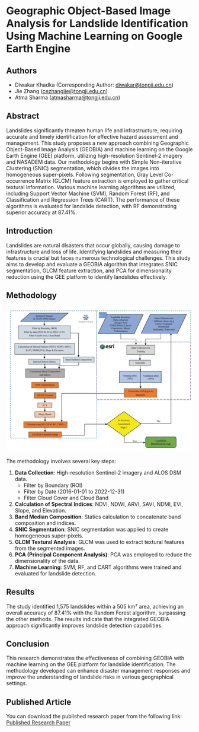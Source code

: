 # Geographic Object-Based Image Analysis for Landslide Identification Using Machine Learning on Google Earth Engine  

## Authors  
- Diwakar Khadka (Corresponding Author: [diwakar@tongji.edu.cn](mailto:diwakar@tongji.edu.cn))  
- Jie Zhang ([cezhangjie@tongji.edu.cn](mailto:cezhangjie@tongji.edu.cn))  
- Atma Sharma ([atmasharma@tongji.edu.cn](mailto:atmasharma@tongji.edu.cn))  

## Abstract  
Landslides significantly threaten human life and infrastructure, requiring accurate and timely identification for effective hazard assessment and management. This study proposes a new approach combining Geographic Object-Based Image Analysis (GEOBIA) and machine learning on the Google Earth Engine (GEE) platform, utilizing high-resolution Sentinel-2 imagery and NASADEM data. Our methodology begins with Simple Non-iterative Clustering (SNIC) segmentation, which divides the images into homogeneous super-pixels. Following segmentation, Gray Level Co-occurrence Matrix (GLCM) feature extraction is employed to gather critical textural information. Various machine learning algorithms are utilized, including Support Vector Machine (SVM), Random Forest (RF), and Classification and Regression Trees (CART). The performance of these algorithms is evaluated for landslide detection, with RF demonstrating superior accuracy at 87.41%.  

## Introduction  
Landslides are natural disasters that occur globally, causing damage to infrastructure and loss of life. Identifying landslides and measuring their features is crucial but faces numerous technological challenges. This study aims to develop and evaluate a GEOBIA algorithm that integrates SNIC segmentation, GLCM feature extraction, and PCA for dimensionality reduction using the GEE platform to identify landslides effectively.  

## Methodology  

![Methodology Flowchart](https://raw.githubusercontent.com/ergeodiwakar/geobia_gee/main/Methodology.jpg) 

The methodology involves several key steps:  

1. **Data Collection**: High-resolution Sentinel-2 imagery and ALOS DSM data.  
   - Filter by Boundary (ROI)  
   - Filter by Date (2016-01-01 to 2022-12-31)  
   - Filter Cloud Cover and Cloud Band  
2. **Calculation of Spectral Indices**: NDVI, NDWI, ARVI, SAVI, NDMI, EVI, Slope, and Elevation.  
3. **Band Median Composition**: Statics calculation to concatenate band composition and indices.  
4. **SNIC Segmentation**: SNIC segmentation was applied to create homogeneous super-pixels.  
5. **GLCM Textural Analysis**: GLCM was used to extract textural features from the segmented images.  
6. **PCA (Principal Component Analysis)**: PCA was employed to reduce the dimensionality of the data.  
7. **Machine Learning**: SVM, RF, and CART algorithms were trained and evaluated for landslide detection.  

## Results  
The study identified 1,575 landslides within a 505 km² area, achieving an overall accuracy of 87.41% with the Random Forest algorithm, surpassing the other methods. The results indicate that the integrated GEOBIA approach significantly improves landslide detection capabilities.  

## Conclusion  
This research demonstrates the effectiveness of combining GEOBIA with machine learning on the GEE platform for landslide identification. The methodology developed can enhance disaster management responses and improve the understanding of landslide risks in various geographical settings.

## Published Article  
You can download the published research paper from the following link: [Published Research Paper](https://doi.org/10.1007/s12665-024-12045-8)  
